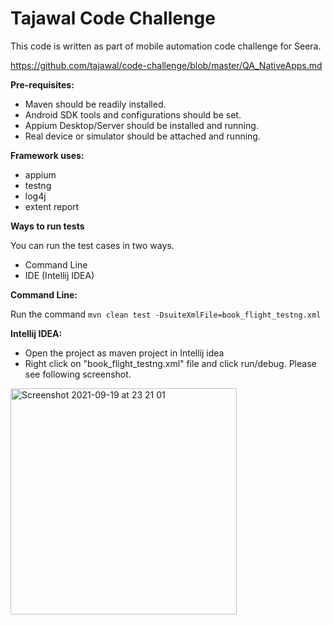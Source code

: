 # Tajawal Code Challenge

This code is written as part of mobile automation code challenge for Seera.

https://github.com/tajawal/code-challenge/blob/master/QA_NativeApps.md

<b>Pre-requisites:</b>

* Maven should be readily installed.
* Android SDK tools and configurations should be set.
* Appium Desktop/Server should be installed and running.
* Real device or simulator should be attached and running.

<b>Framework uses:</b>

* appium
* testng
* log4j
* extent report

<b>Ways to run tests</b>

You can run the test cases in two ways.
* Command Line
* IDE (Intellij IDEA)

<b>Command Line:</b>

Run the command  `mvn clean test -DsuiteXmlFile=book_flight_testng.xml` 

  <b>Intellij IDEA:</b>
  * Open the project as maven project in Intellij idea
  * Right click on "book_flight_testng.xml" file and click run/debug. Please see following screenshot.
  
  <img width="362" alt="Screenshot 2021-09-19 at 23 21 01" src="https://user-images.githubusercontent.com/2598508/133940255-b2a4fc16-96b9-43b3-b223-79211ce93ea7.png">








